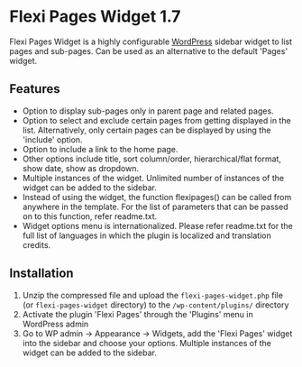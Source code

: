 Flexi Pages Widget 1.7
======================

Flexi Pages Widget is a highly configurable [WordPress](https://wordpress.org/) sidebar widget to list pages and sub-pages. Can be used as an alternative to the default 'Pages' widget.


Features
--------

* Option to display sub-pages only in parent page and related pages.
* Option to select and exclude certain pages from getting displayed in the list. Alternatively, only certain pages can be displayed by using the 'include' option.
* Option to include a link to the home page.
* Other options include title, sort column/order, hierarchical/flat format, show date, show as dropdown.
* Multiple instances of the widget. Unlimited number of instances of the widget can be added to the sidebar.
* Instead of using the widget, the function flexipages() can be called from anywhere in the template. For the list of parameters that can be passed on to this function, refer readme.txt.
* Widget options menu is internationalized. Please refer readme.txt for the full list of languages in which the plugin is localized and translation credits.


Installation
------------

1. Unzip the compressed file and upload the `flexi-pages-widget.php` file (or `flexi-pages-widget` directory) to the `/wp-content/plugins/` directory
2. Activate the plugin 'Flexi Pages' through the 'Plugins' menu in WordPress admin
3. Go to WP admin -> Appearance -> Widgets, add the 'Flexi Pages' widget into the sidebar and choose your options. Multiple instances of the widget can be added to the sidebar.
